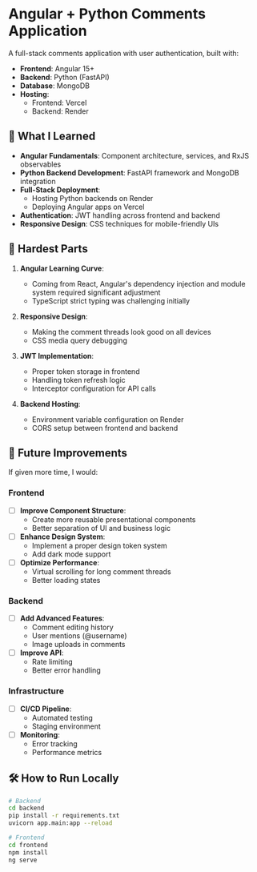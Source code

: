 # Angular + Python Comments Application

A full-stack comments application with user authentication, built with:
- **Frontend**: Angular 15+
- **Backend**: Python (FastAPI)
- **Database**: MongoDB
- **Hosting**: 
  - Frontend: Vercel 
  - Backend: Render

## 🔧 What I Learned

- **Angular Fundamentals**: Component architecture, services, and RxJS observables
- **Python Backend Development**: FastAPI framework and MongoDB integration
- **Full-Stack Deployment**: 
  - Hosting Python backends on Render
  - Deploying Angular apps on Vercel
- **Authentication**: JWT handling across frontend and backend
- **Responsive Design**: CSS techniques for mobile-friendly UIs

## 🧗 Hardest Parts

1. **Angular Learning Curve**:
   - Coming from React, Angular's dependency injection and module system required significant adjustment
   - TypeScript strict typing was challenging initially

2. **Responsive Design**:
   - Making the comment threads look good on all devices
   - CSS media query debugging

3. **JWT Implementation**:
   - Proper token storage in frontend
   - Handling token refresh logic
   - Interceptor configuration for API calls

4. **Backend Hosting**:
   - Environment variable configuration on Render
   - CORS setup between frontend and backend

## 🚀 Future Improvements

If given more time, I would:

### Frontend
- [ ] **Improve Component Structure**:
  - Create more reusable presentational components
  - Better separation of UI and business logic
- [ ] **Enhance Design System**:
  - Implement a proper design token system
  - Add dark mode support
- [ ] **Optimize Performance**:
  - Virtual scrolling for long comment threads
  - Better loading states

### Backend
- [ ] **Add Advanced Features**:
  - Comment editing history
  - User mentions (@username)
  - Image uploads in comments
- [ ] **Improve API**:
  - Rate limiting
  - Better error handling

### Infrastructure
- [ ] **CI/CD Pipeline**:
  - Automated testing
  - Staging environment
- [ ] **Monitoring**:
  - Error tracking
  - Performance metrics

## 🛠️ How to Run Locally

```bash
# Backend
cd backend
pip install -r requirements.txt
uvicorn app.main:app --reload

# Frontend 
cd frontend
npm install
ng serve

